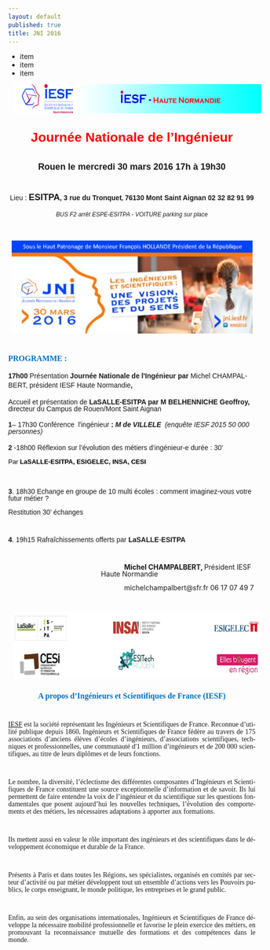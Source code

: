 ```yaml
---
layout: default
published: true
title: JNI 2016
---
```



- item
- item
- item








<BODY LANG="fr-FR" LINK="#0000ff" DIR="LTR">
<P></P>
<P ALIGN=CENTER STYLE="margin-bottom: 0in; line-height: 100%"><IMG SRC="/media/i_3b4fc88284d8a76b_html_348088e.jpg" NAME="Image 4" ALIGN=CENTER HSPACE=12 WIDTH=605 HEIGHT=59 BORDER=0><BR>
</P>
<P ALIGN=CENTER STYLE="margin-bottom: 0in; line-height: 100%"><BR>
</P>
<P></P>
<P ALIGN=CENTER STYLE="margin-bottom: 0in; line-height: 100%"><FONT COLOR="#ff0000"><FONT FACE="Arial, serif"><FONT SIZE=5 STYLE="font-size: 20pt"><B>Journée
Nationale de l’Ingénieur </B></FONT></FONT></FONT>
</P>
<P ALIGN=CENTER STYLE="margin-bottom: 0in; line-height: 100%"><BR>
</P>
<P ALIGN=CENTER STYLE="margin-bottom: 0in; line-height: 100%"><FONT FACE="Arial, serif"><FONT SIZE=4><B>Rouen
le mercredi 30 mars 2016 17h </B></FONT></FONT><FONT FACE="Arial, serif"><FONT SIZE=4><B>à
19h30</B></FONT></FONT></P>
<P ALIGN=CENTER STYLE="margin-bottom: 0in; line-height: 100%"><BR>
</P>
<P ALIGN=CENTER STYLE="margin-bottom: 0in; line-height: 100%"><A NAME="_GoBack"></A>
<FONT FACE="Arial, serif"><I></I></FONT></P>
<P ALIGN=CENTER STYLE="margin-top: 0.19in; margin-bottom: 0.19in; line-height: 100%">
<FONT FACE="Arial, serif">Lieu&nbsp;:</FONT><FONT FACE="Arial, serif"><B>
</B></FONT><FONT FACE="Arial, serif"><FONT SIZE=4><B>ESITPA</B></FONT></FONT><FONT FACE="Arial, serif"><B>,
3 rue du Tronquet</B></FONT><FONT FACE="Arial, serif"><FONT SIZE=2 STYLE="font-size: 9pt"><I><B>,
</B></I></FONT></FONT><FONT FACE="Arial, serif"><B> 76130 Mont Saint
Aignan </B></FONT><FONT FACE="Arial, serif"><B>   02 32 82 91 99</B></FONT></P>
<P ALIGN=CENTER STYLE="margin-top: 0.19in; margin-bottom: 0.19in; line-height: 100%">
<FONT FACE="Arial, serif"><FONT SIZE=1 STYLE="font-size: 9pt"><I>BUS
F2 arrêt ESPE-ESITPA - VOITURE parking sur place</I></FONT></FONT></P>

<P ALIGN=CENTER STYLE="margin-bottom: 0in; line-height: 100%"><BR>
</P>
<P ALIGN=CENTER STYLE="margin-bottom: 0in; line-height: 100%"><SPAN><IMG SRC="/media/i_3b4fc88284d8a76b_html_525351a6.jpg" NAME="Image 2" WIDTH=491 HEIGHT=189 BORDER=0></SPAN><BR>
</P>
<P ALIGN=CENTER STYLE="margin-bottom: 0in; line-height: 100%"><BR>
</P>
<P></P>
<P ALIGN=LEFT STYLE="margin-bottom: 0in; line-height: 100%"><FONT COLOR="#0070c0"><FONT FACE="Calibri Light, serif"><FONT SIZE=3><B>PROGRAMME :</B></FONT></FONT></FONT></P>
<P STYLE="margin-top: 0.19in; margin-bottom: 0.19in; line-height: 0.18in">
<FONT FACE="Arial, serif"><B>17h00</B></FONT><FONT FACE="Arial, serif">
Présentation </FONT><FONT FACE="Arial, serif"><B>Journée Nationale
de l'Ingénieur par </B></FONT><FONT FACE="Arial, serif">Michel
CHAMPALBERT, président IESF Haute Normandie</FONT><FONT FACE="Arial, serif"><B>,
</B></FONT>
</P>
<P STYLE="margin-top: 0.19in; margin-bottom: 0.19in; line-height: 100%">
 <FONT FACE="Arial, serif">Accueil et présentation de</FONT><FONT FACE="Arial, serif"><B>
LaSALLE-ESITPA par M BELHENNICHE Geoffroy, </B></FONT><FONT FACE="Arial, serif">directeur
du Campus de Rouen/Mont Saint Aignan</FONT><B> </B>
</P>
<P STYLE="margin-top: 0.19in; margin-bottom: 0.19in; line-height: 100%">
<FONT FACE="Arial, serif"><B>1</B></FONT><FONT FACE="Arial, serif">–
17h30 Conférence &nbsp;l'ingénieur</FONT><FONT FACE="Arial, serif"><B>&nbsp;:
</B></FONT><FONT FACE="Arial, serif"><I><B>M de VILLELE</B></I></FONT><FONT FACE="Arial, serif"><I>&nbsp;
(enquête IESF 2015 50&nbsp;000 personnes)</I></FONT></P>
<P STYLE="margin-bottom: 0in; line-height: 100%"><FONT FACE="Arial, serif"><B>2</B></FONT><FONT FACE="Arial, serif">
 -18h00 Réflexion sur l’évolution des métiers d’ingénieur-e 
durée&nbsp;: 30’ </FONT>
</P>
<P STYLE="margin-bottom: 0.19in; margin-bottom: 0.19in;line-height: 100%"><FONT COLOR="#000000"><FONT FACE="Arial, serif"><FONT SIZE=2>Par
 <B>LaSALLE-ESITPA</B><B>, ESIGELEC, INSA, CESI</B></FONT></FONT></FONT></P>
<P STYLE="margin-bottom: 0in; line-height: 100%"><BR>
</P>
<P STYLE="margin-bottom: 0in; line-height: 100%"><FONT FACE="Arial, serif"><B>3</B></FONT><FONT FACE="Arial, serif">.
 18h30 Echange en groupe de 10 multi écoles : comment imaginez-vous
votre futur métier&nbsp;?</FONT></P>
<P STYLE="margin-bottom: 0in; line-height: 100%"><FONT FACE="Arial, serif">		Restitution
30’ échanges</FONT></P>
<P STYLE="margin-bottom: 0in; line-height: 100%"><BR>
</P>
<P STYLE="margin-bottom: 0in; line-height: 100%"><FONT FACE="Arial, serif"><B>4</B></FONT><FONT FACE="Arial, serif">.
 19h15 Rafraîchissements offerts par </FONT><FONT FACE="Arial, serif"><B>LaSALLE</B></FONT><FONT FACE="Arial, serif">-</FONT><FONT FACE="Arial, serif"><B>ESITPA</B></FONT></P>
<P STYLE="margin-bottom: 0in; line-height: 100%"><BR>
</P>
<P STYLE="margin-left: 1.97in; text-indent: 0.49in; margin-bottom: 0in; line-height: 100%">
<B>Michel CHAMPALBERT, </B>Président  IESF Haute Normandie</P>
<P STYLE="margin-left: 2.46in; margin-bottom: 0in; line-height: 100%">
michelchampalbert@sfr.fr<FONT FACE="Arial, serif"><I>  </I></FONT>06
17 07 49 7</P>
<P ALIGN=CENTER STYLE="margin-bottom: 0in; line-height: 100%"><BR>
</P>
<P ALIGN=CENTER STYLE="margin-bottom: 0in; line-height: 100%"><IMG SRC="/media/i_3b4fc88284d8a76b_html_ef4c9b28.jpg" NAME="graphics1" ALIGN=CENTER HSPACE=12 WIDTH=605 HEIGHT=136 BORDER=0><BR CLEAR=LEFT><BR>
</P>
<P ALIGN=CENTER STYLE="margin-bottom: 0in; line-height: 100%"><FONT COLOR="#0070c0"><FONT FACE="Calibri Light, serif"><FONT SIZE=3><B>A
propos d’Ingénieurs et Scientifiques de France (IESF)</B></FONT></FONT></FONT></P>
<P ALIGN=JUSTIFY STYLE="margin-bottom: 0in; line-height: 100%"><BR>
</P>
<P ALIGN=JUSTIFY STYLE="margin-bottom: 0in; line-height: 100%"><FONT FACE="Calibri Light, serif"><A HREF="http://www.iesf.fr">IESF</A>
est la société représentant les Ingénieurs et Scientifiques de
France. Reconnue d’utilité publique depuis 1860, Ingénieurs et
Scientifiques de France fédère au travers de 175 associations
d’anciens élèves d’écoles d’ingénieurs, d’associations
scientifiques, techniques et professionnelles, une communauté d'1
million d’ingénieurs et de 200 000 scientifiques, au titre de
leurs diplômes et de leurs fonctions. </FONT>
</P>
<P ALIGN=JUSTIFY STYLE="margin-bottom: 0in; line-height: 100%"><BR>
</P>
<P ALIGN=JUSTIFY STYLE="margin-bottom: 0in; line-height: 100%"><FONT FACE="Calibri Light, serif">Le
nombre, la diversité, l’éclectisme des différentes composantes
d’Ingénieurs et Scientifiques de France constituent une source
exceptionnelle d’information et de savoir. Ils lui permettent de
faire entendre la voix de l’ingénieur et du scientifique sur les
questions fondamentales que posent aujourd’hui les nouvelles
techniques, l’évolution des comportements et des métiers, les
nécessaires adaptations à apporter aux formations. </FONT>
</P>
<P ALIGN=JUSTIFY STYLE="margin-bottom: 0in; line-height: 100%"><BR>
</P>
<P ALIGN=JUSTIFY STYLE="margin-bottom: 0in; line-height: 100%"><FONT FACE="Calibri Light, serif">Ils
mettent aussi en valeur le rôle important des ingénieurs et des
scientifiques dans le développement économique et durable de la
France. </FONT>
</P>
<P ALIGN=JUSTIFY STYLE="margin-bottom: 0in; line-height: 100%"><BR>
</P>
<P ALIGN=JUSTIFY STYLE="margin-bottom: 0in; line-height: 100%"><FONT FACE="Calibri Light, serif">Présents
à Paris et dans toutes les Régions, ses spécialistes, organisés
en comités par secteur d’activité ou par métier développent
tout un ensemble d’actions vers les Pouvoirs publics, le corps
enseignant, le monde politique, les entreprises et le grand public. </FONT>
</P>
<P ALIGN=JUSTIFY STYLE="margin-bottom: 0in; line-height: 100%"><BR>
</P>
<P ALIGN=JUSTIFY STYLE="margin-bottom: 0in; line-height: 100%"><FONT FACE="Calibri Light, serif">Enfin,
au sein des organisations internationales, Ingénieurs et
Scientifiques de France développe la nécessaire mobilité
professionnelle et favorise le plein exercice des métiers, en
promouvant la reconnaissance mutuelle des formations et des
compétences dans le monde.</FONT></P>
<P STYLE="margin-bottom: 0in; line-height: 100%"><BR>
</P>
</BODY>

